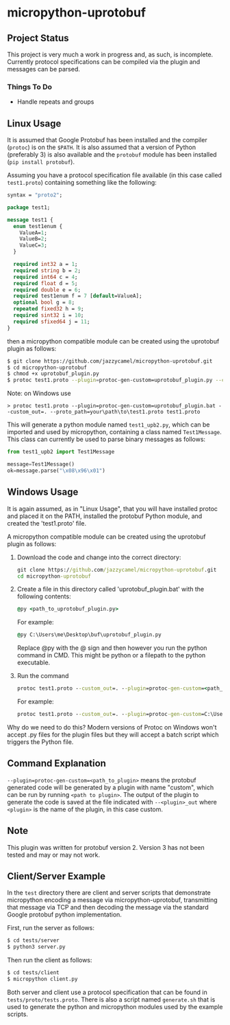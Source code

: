 # micropython-uprotobuf

## Project Status
This project is very much a work in progress and, as such, is incomplete. Currently protocol specifications can be compiled
via the plugin and messages can be parsed. 

### Things To Do
* Handle repeats and groups

## Linux Usage
It is assumed that Google Protobuf has been installed and the compiler (`protoc`) is on the `$PATH`. It is also assumed that
a version of Python (preferably 3) is also available and the `protobuf` module has been installed (`pip install protobuf`).

Assuming you have a protocol specification file available (in this case called `test1.proto`) containing something like the following:

```proto
syntax = "proto2";

package test1;

message test1 {
  enum test1enum {
    ValueA=1;
    ValueB=2;
    ValueC=3;
  }

  required int32 a = 1;
  required string b = 2;
  required int64 c = 4;
  required float d = 5;
  required double e = 6;
  required test1enum f = 7 [default=ValueA];
  optional bool g = 8;
  repeated fixed32 h = 9;
  required sint32 i = 10;
  required sfixed64 j = 11;
}
```

then a micropython compatible module can be created using the uprotobuf plugin as follows: 

```sh
$ git clone https://github.com/jazzycamel/micropython-uprotobuf.git
$ cd micropython-uprotobuf
$ chmod +x uprotobuf_plugin.py
$ protoc test1.proto --plugin=protoc-gen-custom=uprotobuf_plugin.py --custom_out=. test1.proto
```
Note: on Windows use
```
> protoc test1.proto --plugin=protoc-gen-custom=uprotobuf_plugin.bat --custom_out=. --proto_path=your\path\to\test1.proto test1.proto
```

This will generate a python module named `test1_upb2.py`, which can be imported and used by micropython, containing a
class named `Test1Message`. This class can currently be used to parse binary messages as follows:

```python
from test1_upb2 import Test1Message

message=Test1Message()
ok=message.parse("\x08\x96\x01")
```

## Windows Usage
It is again assumed, as in "Linux Usage", that you will have installed protoc and placed it on the PATH, installed the protobuf Python module, and created the 'test1.proto' file.

A micropython compatible module can be created using the uprotobuf plugin as follows: 

1. Download the code and change into the correct directory:

    ```cmd
    git clone https://github.com/jazzycamel/micropython-uprotobuf.git
    cd micropython-uprotobuf
    ```

2. Create a file in this directory called 'uprotobuf_plugin.bat' with the following contents: 

    ```bat 
    @py <path_to_uprotobuf_plugin.py> 
    ```

    For example:

    ```bat
    @py C:\Users\me\Desktop\buf\uprotobuf_plugin.py
    ```
    Replace @py with the @ sign and then however you run the python command in CMD. This might be python or a filepath to the python executable.

3. Run the command
    ```bat
    protoc test1.proto --custom_out=. --plugin=protoc-gen-custom=<path_to_bat_file> test1.proto
    ```

    For example:

    ```bat
    protoc test1.proto --custom_out=. --plugin=protoc-gen-custom=C:\Users\me\Desktop\buf\micropython-uprotobuf\uprotobuf_plugin.bat test1.proto
    ```

Why do we need to do this? Modern versions of Protoc on Windows won't accept .py files for the plugin files but they will accept a batch script which triggers the Python file.

## Command Explanation
```--plugin=protoc-gen-custom=<path_to_plugin>``` means the protobuf generated code will be generated by a plugin with name "custom", which can be run by running ```<path to plugin>```.
The output of the plugin to generate the code is saved at the file indicated with ```--<plugin>_out``` where ```<plugin>``` is the name of the plugin, in this case custom. 

## Note
This plugin was written for protobuf version 2. Version 3 has not been tested and may or may not work.

## Client/Server Example
In the `test` directory there are client and server scripts that demonstrate micropython encoding a message via
micropython-uprotobuf, transmitting that message via TCP and then decoding the message via the standard Google
protobuf python implementation.

First, run the server as follows:
```sh
$ cd tests/server
$ python3 server.py 
```

Then run the client as follows:
```sh
$ cd tests/client
$ micropython client.py
```

Both server and client use a protocol specification that can be found in `tests/proto/tests.proto`. There is also a 
script named `generate.sh` that is used to generate the python and micropython modules used by the example scripts.
